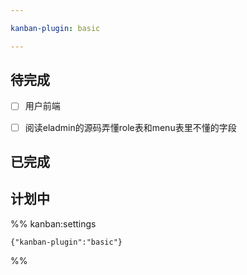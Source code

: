 ```yaml
---

kanban-plugin: basic

---
```


## 待完成

- [ ] 用户前端
- [ ] 阅读eladmin的源码弄懂role表和menu表里不懂的字段


## 已完成



## 计划中





%% kanban:settings
```
{"kanban-plugin":"basic"}
```
%%